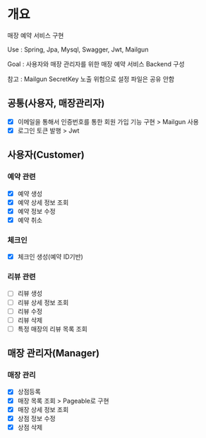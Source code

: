 # 개요
매장 예약 서비스 구현

Use : Spring, Jpa, Mysql, Swagger, Jwt, Mailgun

Goal : 사용자와 매장 관리자를 위한 매장 예약 서비스 Backend 구성

참고 : Mailgun SecretKey 노출 위험으로 설정 파일은 공유 안함

## 공통(사용자, 매장관리자)
- [x] 이메일을 통해서 인증번호를 통한 회원 가입 기능 구현 > Mailgun 사용
- [x] 로그인 토큰 발행 > Jwt

## 사용자(Customer)
### 예약 관련
- [x] 예약 생성
- [x] 예약 상세 정보 조회
- [x] 예약 정보 수정
- [x] 예약 취소
### 체크인
- [x] 체크인 생성(예약 ID기반)
### 리뷰 관련
- [ ] 리뷰 생성
- [ ] 리뷰 상세 정보 조회
- [ ] 리뷰 수정
- [ ] 리뷰 삭제
- [ ] 특정 매장의 리뷰 목록 조회

## 매장 관리자(Manager)
### 매장 관리
- [x] 상점등록
- [x] 매장 목록 조회 > Pageable로 구현
- [x] 매장 상세 정보 조회
- [x] 상점 정보 수정
- [x] 상점 삭제
